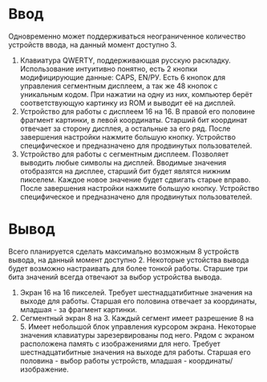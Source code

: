 
# Ввод
Одновременно может поддерживаться неограниченное количество устройств ввода, на данный момент доступно 3.
1. Клавиатура QWERTY, поддерживающая русскую раскладку. Использование интуитивно понятно, есть 2 кнопки модифицирующие данные: CAPS, EN/РУ. Есть 6 кнопок для управления сегментным дисплеем, а так же 48 кнопок с уникальным кодом. При нажатии на одну из них, компьютер берёт соответствующую картинку из ROM и выводит её на дисплей.
2. Устройство для работы с дисплеем 16 на 16. В правой его половине фрагмент картинки, в левой координаты. Старший бит координат отвечает за сторону дисплея, а остальные за его ряд. После завершения настройки нажмите большую кнопку. Устройство специфическое и предназначено для продвинутых пользователей.
3. Устройство для работы с сегментным дисплеем. Позволяет выводить любые символы на дисплей. Вводимые значения отобразятся на дисплее, старший бит будет являтся нижним пикселем. Каждое новое значение будет сдвигать старые вправо. После завершения настройки нажмите большую кнопку. Устройство специфическое и предназначено для продвинутых пользователей.


# Вывод

Всего планируется сделать максимально возможным 8 устройств вывода, на данный момент доступно 2.
Некоторые устойства вывода будет возможно настраивать для более тонкой работы.
Старшие три бита значений всегда отвечают за выбор устройства вывода.

1. Экран 16 на 16 пикселей. Требует шестнадцатибитные значения на выходе для работы. Старшая его половина отвечает за координаты, младшая - за фрагмент картинки.
2. Сегментный экран 8 на 3. Каждый сегмент имеет разрешение 8 на 5. Имеет небольшой блок управления курсором экрана. Некоторые значения клавиатуры зарезервированы под него. Рядом с экраном расположена память с изображениями для него. Требует шестнадцатибитные значения на выходе для работы. Старшая его половина - выбор работы устройств, младшая - координаты/изображение.
